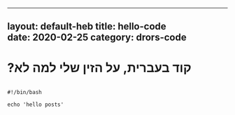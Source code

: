 
---
layout: default-heb
title: hello-code  
date:   2020-02-25
category: drors-code
---

# ?קוד בעברית, על הזין שלי למה לא

<pre><code>
#!/bin/bash

echo 'hello posts'
</code></pre>
